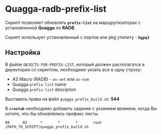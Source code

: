 # Quagga-radb-prefix-list
Скрипт позволяет обновлять **`prefix-list`** на маршрутизаторах с установленной **Quagga** по **RADB**.

Скрипт использует установленный с портов или pkg утилиту - **`bgpq3`**

## Настройка
В файле `OBJECTS-FOR-PREFIX-LIST`, который должен располагатся в директории со скриптом, необходимо укзать все в одну строку:
- AS Macro (RADB) - `as-set` или `as-num`
- Quagga `prefix-list` name 
- Quagga `prefix-list` desciption 

Выставить права на файл `quagga_prefix_build.sh`: **544**

В **`crontab`** необходимо добавить задание с укзанием времени, когда Вы хотите, что-бы обновлялись префикс листы.

`00      03      *       *       *       root    /PATH_TO_SCRIPT/quagga_prefix_build.sh`

